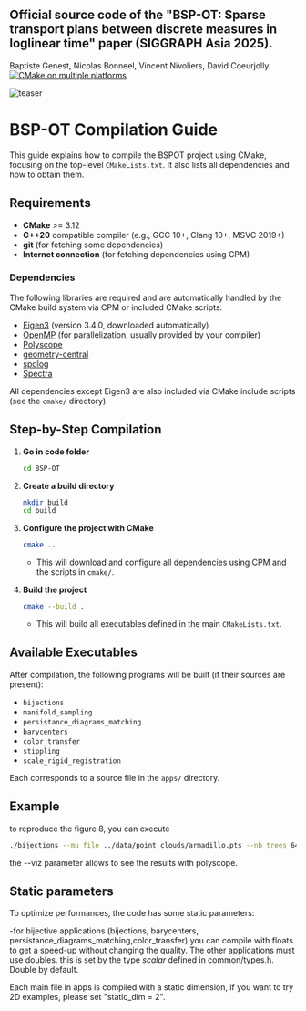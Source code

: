 ## Official source code of the "BSP-OT: Sparse transport plans between discrete measures in loglinear time" paper (SIGGRAPH Asia 2025). 
Baptiste Genest, Nicolas Bonneel, Vincent Nivoliers, David Coeurjolly.
[![CMake on multiple platforms](https://github.com/baptiste-genest/BSP-OT/actions/workflows/cmake-multi-platform.yml/badge.svg)](https://github.com/baptiste-genest/BSP-OT/actions/workflows/cmake-multi-platform.yml)

![teaser](https://github.com/baptiste-genest/BSP-OT/blob/main/teaser.jpg)

# BSP-OT Compilation Guide

This guide explains how to compile the BSPOT project using CMake, focusing on the top-level `CMakeLists.txt`. It also lists all dependencies and how to obtain them.

## Requirements

- **CMake** >= 3.12
- **C++20** compatible compiler (e.g., GCC 10+, Clang 10+, MSVC 2019+)
- **git** (for fetching some dependencies)
- **Internet connection** (for fetching dependencies using CPM)

### Dependencies

The following libraries are required and are automatically handled by the CMake build system via CPM or included CMake scripts:

- [Eigen3](https://gitlab.com/libeigen/eigen) (version 3.4.0, downloaded automatically)
- [OpenMP](https://www.openmp.org/) (for parallelization, usually provided by your compiler)
- [Polyscope](https://github.com/nmwsharp/polyscope)
- [geometry-central](https://github.com/nmwsharp/geometry-central)
- [spdlog](https://github.com/gabime/spdlog)
- [Spectra](https://github.com/yixuan/spectra)

All dependencies except Eigen3 are also included via CMake include scripts (see the `cmake/` directory).

## Step-by-Step Compilation

1. **Go in code folder**
   ```bash
   cd BSP-OT
   ```

2. **Create a build directory**
   ```bash
   mkdir build
   cd build
   ```

3. **Configure the project with CMake**
   ```bash
   cmake ..
   ```
   - This will download and configure all dependencies using CPM and the scripts in `cmake/`.

4. **Build the project**
   ```bash
   cmake --build .
   ```
   - This will build all executables defined in the main `CMakeLists.txt`.

## Available Executables

After compilation, the following programs will be built (if their sources are present):

- `bijections`
- `manifold_sampling`
- `persistance_diagrams_matching`
- `barycenters`
- `color_transfer`
- `stippling`
- `scale_rigid_registration`

Each corresponds to a source file in the `apps/` directory.

## Example

to reproduce the figure 8, you can execute
```bash
./bijections --mu_file ../data/point_clouds/armadillo.pts --nb_trees 64 --viz
```

the --viz parameter allows to see the results with polyscope.

## Static parameters

To optimize performances, the code has some static parameters:

-for bijective applications (bijections, barycenters, persistance_diagrams_matching,color_transfer) you can compile with floats to get a speed-up without changing the quality. The other applications must use doubles. this is set by the type *scalar* defined in common/types.h. Double by default.

Each main file in apps is compiled with a static dimension, if you want to try 2D examples, please set "static_dim = 2".


